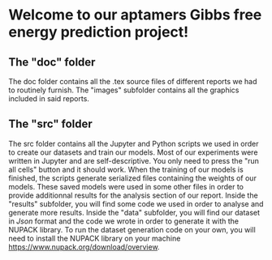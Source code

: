 # Welcome to our aptamers Gibbs free energy prediction project!

## The "doc" folder
The doc folder contains all the .tex source files of different reports we had to routinely furnish. The "images" subfolder contains all the graphics included in said reports.

## The "src" folder
The src folder contains all the Jupyter and Python scripts we used in order to create our datasets and train our models. Most of our experiments were written in Jupyter and are self-descriptive. You only need to press the "run all cells" button and it should work. When the training of our models is finished, the scripts generate serialized files containing the weights of our models. These saved models were used in some other files in order to provide additionnal results for the analysis section of our report. Inside the  "results" subfolder, you will find some code we used in order to analyse and generate more results.
Inside the "data" subfolder, you will find our dataset in *Json* format and the code we wrote in order to generate it with the NUPACK library. To run the dataset generation code on your own, you will need to install the NUPACK library on your machine https://www.nupack.org/download/overview. 
